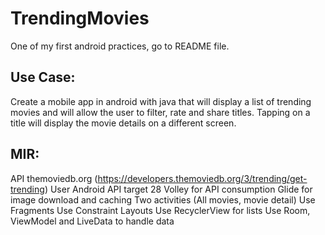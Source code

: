 # TrendingMovies
One of my first android practices, go to README file.

## Use Case:

Create a mobile app in android with java that will display a list of trending movies and will allow the user to filter, rate and share titles. Tapping on a title will display the movie details on a different screen.

## MIR:

API themoviedb.org (https://developers.themoviedb.org/3/trending/get-trending)
User Android API target 28
Volley for API consumption 
Glide for image download and caching
Two activities (All movies, movie detail)
Use Fragments
Use Constraint Layouts
Use RecyclerView for lists
Use Room, ViewModel and LiveData to handle data